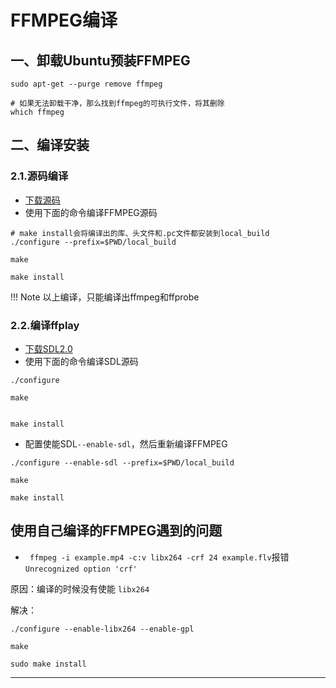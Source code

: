 # FFMPEG编译

## 一、卸载Ubuntu预装FFMPEG

```shell
sudo apt-get --purge remove ffmpeg

# 如果无法卸载干净，那么找到ffmpeg的可执行文件，将其删除
which ffmpeg

```


## 二、编译安装

### 2.1.源码编译
* [下载源码](https://ffmpeg.org/download.html)
* 使用下面的命令编译FFMPEG源码

```
# make install会将编译出的库、头文件和.pc文件都安装到local_build
./configure --prefix=$PWD/local_build

make

make install
```

!!! Note
	以上编译，只能编译出ffmpeg和ffprobe

### 2.2.编译ffplay

* [下载SDL2.0](https://www.libsdl.org/download-2.0.php)
* 使用下面的命令编译SDL源码

```
./configure

make 


make install

```

* 配置使能SDL``` --enable-sdl ```，然后重新编译FFMPEG

```
./configure --enable-sdl --prefix=$PWD/local_build

make

make install

```


## 使用自己编译的FFMPEG遇到的问题

* ``` ffmpeg -i example.mp4 -c:v libx264 -crf 24 example.flv```报错```Unrecognized option 'crf'```

原因：编译的时候没有使能 ```libx264```

解决：

```
./configure --enable-libx264 --enable-gpl

make

sudo make install

```
---------------------------------------
